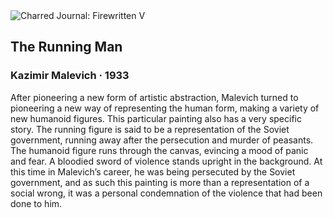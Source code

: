 <div class="artwork-of-the-day">
  <div class="container">
    <div class="img-wrapper">
      <img
        src="https://uploads8.wikiart.org/images/kazimir-malevich/the-running-man-1933.jpg!Large.jpg"
        alt="Charred Journal: Firewritten V" />
    </div>
    <div class="artwork-detail">
      <div class="artwork-origin"> 
        <h2 class="artwork-name">The Running Man</h2>
        <h3 class="artist">
          Kazimir Malevich
                    ·  1933
        </h3>
      </div>
      <p class="description">
        <span class="artwork-description-text ng-binding" ng-bind-html="viewModel.ArtworkOfTheDay.Description | unsafe">After pioneering a new form of artistic abstraction, Malevich turned to pioneering a new way of representing the human form, making a variety of new humanoid figures. This particular painting also has a very specific story. The running figure is said to be a representation of the Soviet government, running away after the persecution and murder of peasants. The humanoid figure runs through the canvas, evincing a mood of panic and fear. A bloodied sword of violence stands upright in the background. At this time in Malevich’s career, he was being persecuted by the Soviet government, and as such this painting is more than a representation of a social wrong, it was a personal condemnation of the violence that had been done to him. </span>
                        <div class="text-shadow-container" ng-show="showShadow" style=""></div>
      </p>
    </div>
  </div>

</div>
